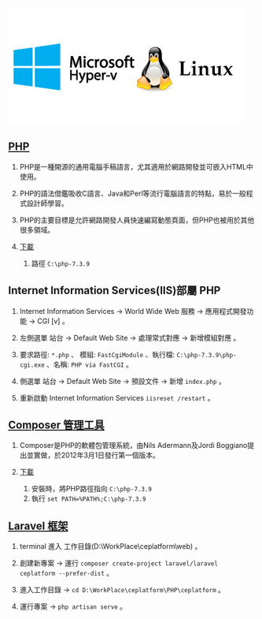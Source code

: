 
![](https://github.com/wdwd2233/Notes/blob/master/Linux/img/hyper-v.jpg?raw=true)


## [PHP](https://windows.php.net/)

1. PHP是一種開源的通用電腦手稿語言，尤其適用於網路開發並可嵌入HTML中使用。
2. PHP的語法借鑑吸收C語言、Java和Perl等流行電腦語言的特點，易於一般程式設計師學習。
3. PHP的主要目標是允許網路開發人員快速編寫動態頁面，但PHP也被用於其他很多領域。

4. [下載](https://windows.php.net/download/)

	1. 路徑 `C:\php-7.3.9`


## Internet Information Services(IIS)部屬 PHP

1. Internet Information Services → World Wide Web 服務 → 應用程式開發功能 → CGI [v] 。

2. 左側選單 站台 → Default Web Site → 處理常式對應 → 新增模組對應 。

3. 要求路徑: `*.php` 、  模組: `FastCgiModule` 、執行檔: `C:\php-7.3.9\php-cgi.exe` 、名稱: `PHP via FastCGI` 。

4. 側選單 站台 → Default Web Site → 預設文件 → 新增 `index.php` 。

5. 重新啟動 Internet Information Services `iisreset /restart` 。


## [Composer 管理工具](https://laravel.tw/docs/4.2/quick)

1. Composer是PHP的軟體包管理系統，由Nils Adermann及Jordi Boggiano提出並實做，於2012年3月1日發行第一個版本。

2. [下載](https://getcomposer.org/download/)

	1. 安裝時，將PHP路徑指向 `C:\php-7.3.9`
	2. 執行 `set PATH=%PATH%;C:\php-7.3.9`



## [Laravel 框架](https://laravel.tw/docs/4.2/quick)

1. terminal 進入 工作目錄(D:\WorkPlace\ceplatform\web)  。

2. 創建新專案 → 運行 `composer create-project laravel/laravel ceplatform --prefer-dist` 。

3. 進入工作目錄 → `cd D:\WorkPlace\ceplatform\PHP\ceplatform`  。

4. 運行專案  → `php artisan serve` 。

